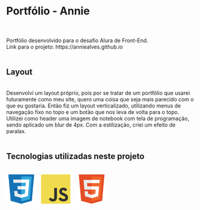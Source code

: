 <h1> Portfólio - Annie </h1>
<br>
<br>
Portfólio desenvolvido para o desafio Alura de Front-End.
<br>
Link para o projeto: https://anniealves.github.io
<br>
<br>
<h2> Layout </h2>
<br>
Desenvolvi um layout próprio, pois por se tratar de um portfólio que usarei futuramente como meu site, quero uma coisa que seja mais parecido com o que eu gostaria. Então fiz um layout verticalizado, utilizando menus de navegação fixo no topo e um botão que nos leva de volta para o topo. Utilizei como header uma imagem de notebook com tela de programação, sendo aplicado um blur de 4px. Com a estilização, criei um efeito de paralax.
<br>
<br>
<h2> Tecnologias utilizadas neste projeto</h2>
<br>
   <div>
      <img align="center" height="80"  alt="css icon" src="https://raw.githubusercontent.com/devicons/devicon/master/icons/css3/css3-original.svg">  &nbsp;     
      <img align="center" height="80" alt="js icon" src="https://raw.githubusercontent.com/devicons/devicon/master/icons/javascript/javascript-original.svg"> &nbsp;&nbsp;
      <img align="center" height="80" alt="html icon" src="https://raw.githubusercontent.com/devicons/devicon/master/icons/html5/html5-original.svg"> &nbsp;            
    </div>
